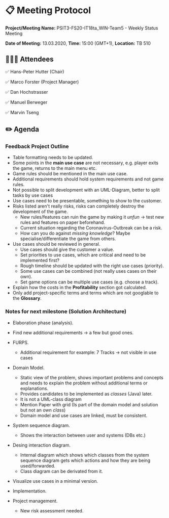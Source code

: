 # 📋 Meeting Protocol

**Project/Meeting Name:** PSIT3-FS20-IT18ta_WIN-Team5 - Weekly Status Meeting

**Date of Meeting:** 13.03.2020, **Time:** 15:00 (GMT+1), **Location:** TB 510

## 👨🏼‍💻 Attendees

✅ Hans-Peter Hutter (Chair)

✅ Marco Forster (Project Manager)

✅ Dan Hochstrasser

✅ Manuel Berweger

✅ Marvin Tseng

## ✏️ Agenda

### Feedback Project Outline

- Table formatting needs to be updated.
- Some points in the **main use case** are not necessary, e.g. player exits the game, returns to the main menu etc.
- Game rules should be mentioned in the main use case.
- Additional requirements should hold system requirements and not game rules.
- Not possible to split development with an UML-Diagram, better to split tasks by use cases
- Use cases need to be presentable, something to show to the customer.
- Risks listed aren't really risks, risks can completely destroy the development of the game.
  - New rules/features can ruin the game by making it *unfun* -> test new rules and features on paper beforehand.
  - Current situation regarding the Coronavirus-Outbreak can be a risk.
  - How can you do against *missing knowledge*? Maybe specialise/differentiate the game from others.
- Use cases should be reviewed in general.
  - Use cases should give the customer a value.
  - Set priorities to use cases, which are critical and need to be implemented first?
  - Rough timeline should be updated with the right use cases (priority).
  - Some use cases can be combined (not really uses cases on their own).
  - Set game options can be multiple use cases (e.g. choose a track).
- Explain how the costs in the **Profitability** section got calculated.
- Only add project-specific terms and terms which are not googlable to the **Glossary**.

### Notes for next milestone (Solution Architecture)

- Elaboration phase (analysis).
- Find new additional requirements -> a few but good ones.

- FURPS.
  - Additional requirement for example: 7 Tracks -> not visible in use cases
- Domain Model.
  - Static view of the problem, shows important problems and concepts and needs to explain the problem without additional terms or explanations.
  - Provides candidates to be implemented as *classes* (Java) later.
  - It is not a UML-class diagram
  - Mention Paper with grid (Is part of the domain model and solution but not an own *class*)
  - Domain model and use cases are linked, must be consistent.
- System sequence diagram.
  - Shows the interaction between user and systems (DBs etc.)
- Desing interaction diagram.
  - Internal diagram which shows which classes from the system sequence diagram gets which actions and how they are being used/forwarded.
  - Class diagram can be derivated from it.
- Visualize use cases in a minimal version.
- Implementation.
- Project management.
  - New risk assessment needed.